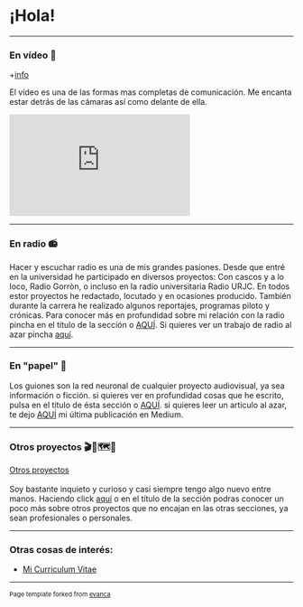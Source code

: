 # ¡Hola!
---
### En vídeo 🎥

+[info](/video)

El vídeo es una de las formas mas completas de comunicación. Me encanta estar detrás de las cámaras así como delante de ella.
<iframe width="320" height="180" src="https://www.youtube.com/embed/eC5kUzOueAI" frameborder="0" allow="accelerometer; autoplay; clipboard-write; encrypted-media; gyroscope; picture-in-picture" allowfullscreen></iframe>

---
### En radio 📻

Hacer y escuchar radio es una de mis grandes pasiones. Desde que entré en la universidad he participado en diversos proyectos: Con cascos y a lo loco, Radio Gorròn, o incluso en la radio universitaria Radio URJC. En todos estor proyectos he redactado, locutado y en ocasiones producido. También durante la carrera he realizado algunos reportajes, programas piloto y crónicas. Para conocer más en profundidad sobre mi relación con la radio pincha en el título de la sección o <a href="https://www.youtube.com/channel/UCBmA7KGIfI_mYdq4mz-yrog/featured">AQUÍ</a>. Si quieres ver un trabajo de radio al azar pincha <a href="https://www.youtube.com/channel/UCBmA7KGIfI_mYdq4mz-yrog/featured">aquí</a>.

---
### En "papel" 📰

Los guiones son la red neuronal de cualquier proyecto audiovisual, ya sea información o ficción. si quieres ver en profundidad cosas que he escrito, pulsa en el título de ésta sección o <a href="https://medium.com/@adrianlopezsoler">AQUÍ</a>. si quieres leer un articulo al azar, te dejo <a href="https://medium.com/@adrianlopezsoler">AQUÍ</a> mi última publicación en Medium. 

---
### Otros proyectos 🎬🎸🗺️🚀

[Otros proyectos](/video)
<br><br>
Soy bastante inquieto y curioso y casi siempre tengo algo nuevo entre manos. Haciendo click <a href="https://medium.com/@adrianlopezsoler">aquí</a> o en el título de la sección podras conocer un poco más sobre otros proyectos que no encajan en las otras secciones, ya sean profesionales o personales.

---
### Otras cosas de interés:

- [Mi Curriculum Vitae](/pdf/CV_ALS_20.pdf)

---
<p style="font-size:11px">Page template forked from <a href="https://github.com/evanca/quick-portfolio">evanca</a></p>
<!-- Remove above link if you don't want to attibute -->
<!--Como apasionado de la tecnología y de la comunicación que soy, decidí abrirme un canal de youtube en el que analizo diferentes temas relativos a la tecnología, tanto reviws de gadgets, reparaciones, hackeos, etc. El canal está a punto de alcanzar las 20.000 visualizaciones, puedes echarle un vistazo pinchando <a href="https://www.youtube.com/channel/UCBmA7KGIfI_mYdq4mz-yrog/featured">AQUÍ</a>-->
<!--Publicar en papel es muy dificil, y aun no he tenido la oportunidad, sin embargo suelo publicar algunas cosas en mi perfil de medium. Alli escribo sobre todo tipo de temas, te invito a que te pases a leer alguno por <a href="https://medium.com/@adrianlopezsoler">AQUÍ</a>-->
<!-- Como en todo lo que hago, los temas de los que hablos son tan variados cómo mis intereses, que son muchísimos. Si haces clik en el título de esta sección o <a href="https://www.youtube.com/channel/UCBmA7KGIfI_mYdq4mz-yrog/featured">AQUÍ</a> podrás ver algunos vídeos que he hecho o en los que he participado. Si quieres uno rápido te dejo <a href="https://www.youtube.com/channel/UCBmA7KGIfI_mYdq4mz-yrog/featured">mi canal de youtube</a> sobre tecnología que acumula casi 20.000 visualizaciones. -->
